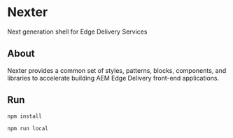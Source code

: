 # Nexter
Next generation shell for Edge Delivery Services

## About
Nexter provides a common set of styles, patterns, blocks, components, and libraries to accelerate building AEM Edge Delivery front-end applications.

## Run
```
npm install
```

```
npm run local
```
